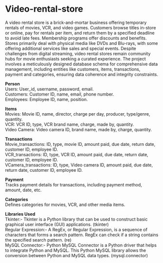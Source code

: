 # Video-rental-store
A video rental store is a brick-and-mortar business offering temporary rentals of movies, VCR, and video games. Customers browse titles in-store or online, pay for rentals per item, and return them by a specified deadline to avoid late fees. Membership programs offer discounts and benefits. Stores primarily deal with physical media like DVDs and Blu-rays, with some offering additional services like sales and special events. Despite challenges from digital streaming, video rental stores remain community hubs for movie enthusiasts seeking a curated experience.
The project involves a meticulously designed database schema for comprehensive data management, including entities like customers, items, transactions, payment and categories, ensuring data coherence and integrity constraints.

 **Person**<br/>
   Users: User_id, username, password, email.<br/>
   Customers: Customer ID, name, email, phone number.<br/>
   Employees: Employee ID, name, position.<br/>

 **Items**<br/>
   Movies: Movie ID, name, director, charge per day, producer, type/genre, quantity.<br/>
   VCR: VCR ID, type, VCR brand name, charge, made by, quantity.<br/> 
   Video Camera: Video camera ID, brand name, made by, charge, quantity.<br/>

**Transactions**<br/>
   Movie_transactions: ID, type, movie ID, amount paid, due date, return date, customer ID, employee ID.<br/>
   VCR_transactions: ID, type, VCR ID, amount paid, due date, return date, customer ID, employee ID.<br/>
   VCamera_transactions: ID, type, Video camera ID, amount paid, due date, return date, customer ID, employee ID.<br/>
   
**Payment**<br/>
   Tracks payment details for transactions, including payment method, amount, date, etc.<br/>

**Categories**<br/>
   Defines categories for movies, VCR, and other media items.<br/>

**Libraries Used**<br/>
Tkinter:- Tkinter is a Python library that can be used to construct basic graphical user interface (GUI) applications. (tkinter)<br/>
Regular Expression:- A RegEx, or Regular Expression, is a sequence of characters that forms a search pattern. RegEx can check if a string contains the specified search pattern. (re)<br/>
MySQL Connector:- Python MySQL Connector is a Python driver that helps to integrate Python and MySQL. This Python MySQL library allows the conversion between Python and MySQL data types. (mysql.connector)

